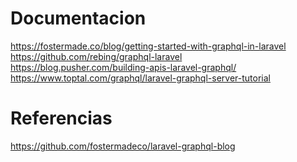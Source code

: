 

<h1>Documentacion</h1>

https://fostermade.co/blog/getting-started-with-graphql-in-laravel
<br>
https://github.com/rebing/graphql-laravel
<br>
https://blog.pusher.com/building-apis-laravel-graphql/
<br>
https://www.toptal.com/graphql/laravel-graphql-server-tutorial

<h1>Referencias</h1>

https://github.com/fostermadeco/laravel-graphql-blog
